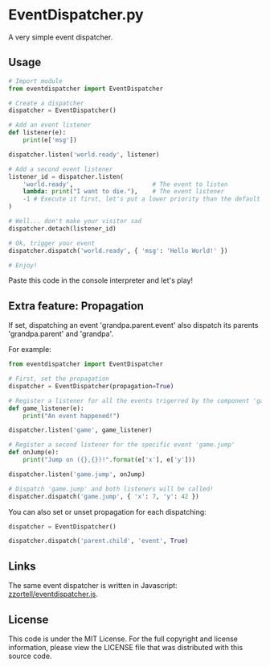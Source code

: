 EventDispatcher.py
==================

A very simple event dispatcher.

Usage
-----

```py
# Import module
from eventdispatcher import EventDispatcher

# Create a dispatcher
dispatcher = EventDispatcher()

# Add an event listener
def listener(e):
    print(e['msg'])

dispatcher.listen('world.ready', listener)

# Add a second event listener
listener_id = dispatcher.listen(
    'world.ready',                      # The event to listen
    lambda: print("I want to die."),    # The event listener
    -1 # Execute it first, let's put a lower priority than the default one (0)
)

# Well... don't make your visitor sad
dispatcher.detach(listener_id)

# Ok, trigger your event
dispatcher.dispatch('world.ready', { 'msg': 'Hello World!' })

# Enjoy!
```

Paste this code in the console interpreter and let's play!

Extra feature: Propagation
--------------------------

If set, dispatching an event 'grandpa.parent.event' also dispatch its parents
'grandpa.parent' and 'grandpa'.

For example:

```py
from eventdispatcher import EventDispatcher

# First, set the propagation
dispatcher = EventDispatcher(propagation=True)

# Register a listener for all the events trigerred by the component 'game'
def game_listener(e):
    print("An event happened!")

dispatcher.listen('game', game_listener)

# Register a second listener for the specific event 'game.jump'
def onJump(e):
    print("Jump on ({},{})!".format(e['x'], e['y']))

dispatcher.listen('game.jump', onJump)

# Dispatch 'game.jump' and both listeners will be called!
dispatcher.dispatch('game.jump', { 'x': 7, 'y': 42 })
```

You can also set or unset propagation for each dispatching:

```py
dispatcher = EventDispatcher()

dispatcher.dispatch('parent.child', 'event', True)
```

Links
-----

The same event dispatcher is written in Javascript:
[zzortell/eventdispatcher.js](https://github.com/zzortell/eventdispatcher.js/).

License
-------

This code is under the MIT License.
For the full copyright and license information, please view the LICENSE
file that was distributed with this source code.
